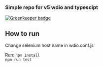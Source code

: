 ### Simple repo for v5 wdio and typescipt

[![Greenkeeper badge](https://badges.greenkeeper.io/BorisOsipov/wdio5tmp.svg)](https://greenkeeper.io/)

## How to run

Change selenium host name in wdio.conf.js

Run:
`npm install`  
`npm run test`